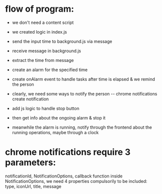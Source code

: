# flow of program:

* we don't need a content script
* we created logic in index.js
* send the input time to background.js via message
* receive message in background.js
* extract the time from message
* create an alarm for the specified time
* create onAlarm event to handle tasks after time is elapsed & we remind the person
* clearly, we need some ways to notify the person -- chrome notifications
create notification

* add js logic to handle stop button
* then get info about the ongoing alarm & stop it

* meanwhile the alarm is running, notify through the frontend about the running operations, maybe through a clock

# chrome notifications require 3 parameters: 
notificationId, NotificationOptions, callback function
inside NotificationOptions, we need 4 properties compulsorily to be included:
type, iconUrl, title, message